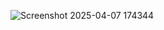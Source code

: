 

![Screenshot 2025-04-07 174344](https://github.com/user-attachments/assets/f3ee49fa-ffd9-423e-912f-cb79353e5fb0)
